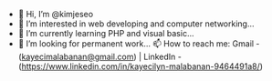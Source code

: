 - 👋 Hi, I’m @kimjeseo
- 👀 I’m interested in web developing and computer networking...
- 🌱 I’m currently learning PHP and visual basic...
- 💞️ I’m looking for permanent work...
📫 How to reach me: Gmail - (kayecimalabanan@gmail.com) | LinkedIn - (https://www.linkedin.com/in/kayecilyn-malabanan-9464491a8/)

<!---
kimjeseo/kimjeseo is a ✨ special ✨ repository because its `README.md` (this file) appears on your GitHub profile.
You can click the Preview link to take a look at your changes.
--->
